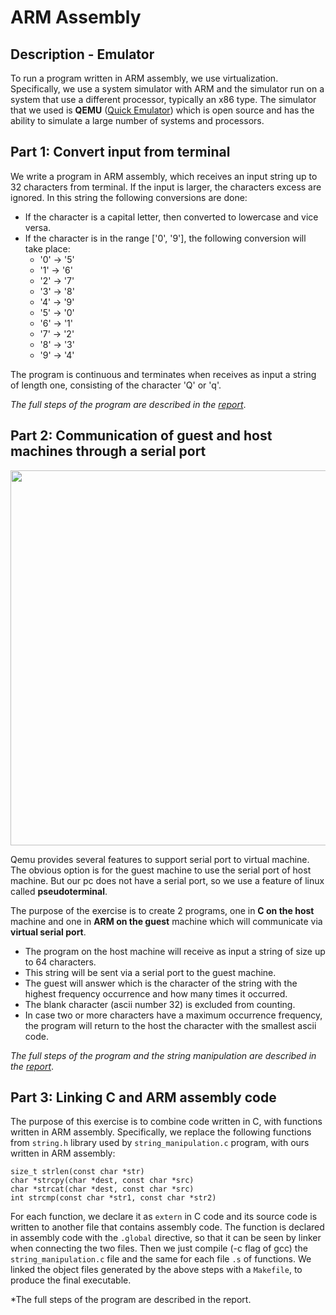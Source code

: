 # ARM Assembly
## Description - Emulator
To run a program written in ARM assembly, we use virtualization. 
Specifically, we use a system simulator with ARM and the simulator run on a system that use a different processor, typically an x86 type. 
The simulator that we used is **QEMU** ([Quick Emulator](http://wiki.qemu.org/Main_Page)) which is open source and has the ability to simulate a large number of systems and processors.

## Part 1: Convert input from terminal
We write a program in ARM assembly, which receives an input string up to 32 characters from terminal. If the input is larger, the characters excess are ignored. 
In this string the following conversions are done:
* If the character is a capital letter, then converted to lowercase and vice versa.
* If the character is in the range ['0', '9'], the following conversion will take place:
    * '0' → '5'
    * '1' → '6'
    * '2' → '7'
    * '3' → '8'
    * '4' → '9'
    * '5' → '0'
    * '6' → '1'
    * '7' → '2'
    * '8' → '3'
    * '9' → '4'

The program is continuous and terminates when receives as input a string of length one, consisting of the character 'Q' or 'q'.

*The full steps of the program are described in the [report](https://github.com/chrisbetze/Embedded-System-Design/blob/25cee5b9eef1aebe16e5c4db56757fa778e92c3c/Lab3/report.pdf)*.

## Part 2: Communication of guest and host machines through a serial port
<img src="https://user-images.githubusercontent.com/50949470/111884030-894db300-89c7-11eb-8317-c5c7bd3eb23a.PNG" width="600" height=auto>

Qemu provides several features to support serial port to virtual machine. The obvious option is for the guest machine to use the serial port of host machine. 
But our pc does not have a serial port, so we use a feature of linux called **pseudoterminal**.

The purpose of the exercise is to create 2 programs, one in **C on the host** machine and one in **ARM on the guest** machine which will communicate via **virtual serial port**. 
* The program on the host machine will receive as input a string of size up to 64 characters. 
* This string will be sent via a serial port to the guest machine. 
* The guest will answer which is the character of the string with the highest frequency occurrence and how many times it occurred. 
* The blank character (ascii number 32) is excluded from counting. 
* In case two or more characters have a maximum occurrence frequency, the program will return to the host the character with the smallest ascii code.

*The full steps of the program and the string manipulation are described in the [report](https://github.com/chrisbetze/Embedded-System-Design/blob/25cee5b9eef1aebe16e5c4db56757fa778e92c3c/Lab3/report.pdf)*.

## Part 3: Linking C and ARM assembly code
The purpose of this exercise is to combine code written in C, with functions written in ARM assembly.
Specifically, we replace the following functions from `string.h` library used by `string_manipulation.c` program, with ours written in ARM assembly:
```
size_t strlen(const char *str)
char *strcpy(char *dest, const char *src)
char *strcat(char *dest, const char *src)
int strcmp(const char *str1, const char *str2)
```
For each function, we declare it as `extern` in C code and its source code is written to another file that contains assembly code.
The function is declared in assembly code with the `.global` directive, so that it can be seen by linker when connecting the two files.
Then we just compile (-c flag of gcc) the `string_manipulation.c` file and the same for each file `.s` of functions. 
We linked the object files generated by the above steps with a `Makefile`, to produce the final executable.

*The full steps of the program are described in the report.
